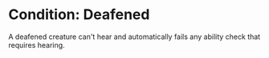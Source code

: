 # Condition: Deafened
A deafened creature can't hear and automatically fails any ability check that requires hearing.
